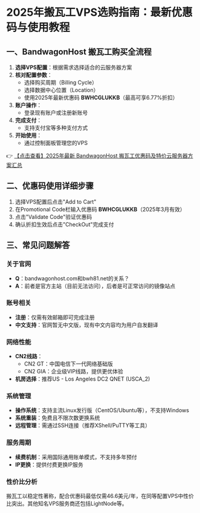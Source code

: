 # 2025年搬瓦工VPS选购指南：最新优惠码与使用教程

## 一、BandwagonHost 搬瓦工购买全流程

1. **选择VPS配置**：根据需求选择适合的云服务器方案
2. **核对配置参数**：
   - 选择购买周期（Billing Cycle）
   - 选择数据中心位置（Location）
   - 使用2025年最新优惠码 **BWHCGLUKKB**（最高可享6.77%折扣）
3. **账户操作**：
   - 登录现有账户或注册新账号
4. **完成支付**：
   - 支持支付宝等多种支付方式
5. **开始使用**：
   - 通过控制面板管理您的VPS

👉 [【点击查看】2025年最新 BandwagonHost 搬瓦工优惠码及特价云服务器方案汇总](https://bit.ly/banwagon)

## 二、优惠码使用详细步骤

1. 选择VPS配置后点击"Add to Cart"
2. 在Promotional Code栏输入优惠码 **BWHCGLUKKB**（2025年3月有效）
3. 点击"Validate Code"验证优惠码
4. 确认折扣生效后点击"CheckOut"完成支付

## 三、常见问题解答

### 关于官网
- **Q**：bandwagonhost.com和bwh81.net的关系？
- **A**：前者是官方主站（目前无法访问），后者是可正常访问的镜像站点

### 账号相关
- **注册**：仅需有效邮箱即可完成注册
- **中文支持**：官网暂无中文版，现有中文内容均为用户自发翻译

### 网络性能
- **CN2线路**：
  - CN2 GT：中国电信下一代网络基础版
  - CN2 GIA：企业级VIP线路，提供更优体验
- **机房选择**：推荐US - Los Angeles DC2 QNET (USCA_2)

### 系统管理
- **操作系统**：支持主流Linux发行版（CentOS/Ubuntu等），不支持Windows
- **系统重装**：免费且不限次数更换系统
- **远程管理**：需通过SSH连接（推荐XShell/PuTTY等工具）

### 服务周期
- **续费机制**：采用国际通用账单模式，不支持多年预付
- **IP更换**：提供付费更换IP服务

### 性价比分析
搬瓦工以稳定性著称，配合优惠码最低仅需46.6美元/年，在同等配置VPS中性价比突出。其他知名VPS服务商还包括LightNode等。